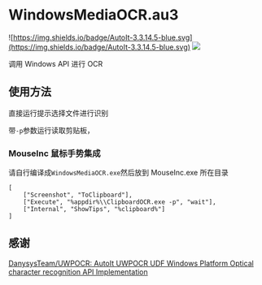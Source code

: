# WindowsMediaOCR.au3

![https://img.shields.io/badge/AutoIt-3.3.14.5-blue.svg](https://img.shields.io/badge/AutoIt-3.3.14.5-blue.svg) ![](https://img.shields.io/badge/ChatGPT-%F0%9F%92%AA%F0%9F%8F%BB-%2377AB9E)

调用 Windows API 进行 OCR

## 使用方法

直接运行提示选择文件进行识别

带`-p`参数运行读取剪贴板，

### MouseInc 鼠标手势集成

请自行编译成`WindowsMediaOCR.exe`然后放到 MouseInc.exe 所在目录

```
[
	["Screenshot", "ToClipboard"],
	["Execute", "%appdir%\\ClipboardOCR.exe -p", "wait"],
	["Internal", "ShowTips", "%clipboard%"]
]
```

## 感谢

[DanysysTeam/UWPOCR: AutoIt UWPOCR UDF Windows Platform Optical character recognition API Implementation](https://github.com/DanysysTeam/UWPOCR)
